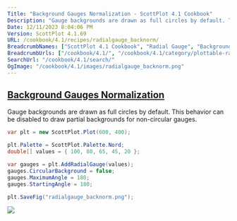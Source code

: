 ```yaml
---
Title: "Background Gauges Normalization - ScottPlot 4.1 Cookbook"
Description: "Gauge backgrounds are drawn as full circles by default. This behavior can be disabled to draw partial backgrounds for non-circular gauges."
Date: 12/11/2023 8:04:06 PM
Version: ScottPlot 4.1.69
URL: /cookbook/4.1/recipes/radialgauge_backnorm/
BreadcrumbNames: ["ScottPlot 4.1 Cookbook", "Radial Gauge", "Background Gauges Normalization"]
BreadcrumbUrls: ["/cookbook/4.1/", "/cookbook/4.1/category/plottable-radialgauge", "/cookbook/4.1/recipes/radialgauge_backnorm/"]
SearchUrl: "/cookbook/4.1/search/"
OgImage: "/cookbook/4.1/images/radialgauge_backnorm.png"
---
```


<h2><a href='/cookbook/4.1/recipes/radialgauge_backnorm/'>Background Gauges Normalization</a></h2>

Gauge backgrounds are drawn as full circles by default. This behavior can be disabled to draw partial backgrounds for non-circular gauges.

```cs
var plt = new ScottPlot.Plot(600, 400);

plt.Palette = ScottPlot.Palette.Nord;
double[] values = { 100, 80, 65, 45, 20 };

var gauges = plt.AddRadialGauge(values);
gauges.CircularBackground = false;
gauges.MaximumAngle = 180;
gauges.StartingAngle = 180;

plt.SaveFig("radialgauge_backnorm.png");
```

<img src='../../images/radialgauge_backnorm.png' class='d-block mx-auto my-5' />


